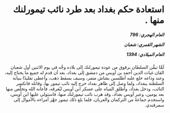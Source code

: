 <h1 dir="rtl">استعادة حكم بغداد بعد طرد نائب تيمورلنك منها  .</h1>

<h5 dir="rtl">العام الهجري:  796

الشهر القمري: شعبان

العام الميلادي: 1394</h5>

<p dir="rtl">لَمَّا تيقَّن السلطان برقوق من عودة تيمورلنك إلى بلاده وجَّه في يوم الاثنين أول شعبان القان غياث الدين أحمد بن أويس من دمشق إلى بغداد، بعد أن قدم له جميع ما يحتاج إليه، وعند وداعه خلع عليه أطلسين بشاش متمر، وسيف بسقط ذهب، وأعطى تقليدًا بنيابة السلطنة ببغداد، ولما وصل إلى ظاهر بغداد خرج إليه نائب تيمور بها، وقاتله فانكسر النائب، ودخل بغداد، وأطلق المياه على عسكر ابن أويس ليُغرقه، فأعانه الله وتخلَّص منها بعد يومين، وعبر أويس بغداد، وقد هرب نائب تيمورلنك منها، فاستولى عليها ابن أويس، واستخدم جماعةً من التركمان والعربان، فلما بلغ ذلك تيمور جهَّز أمراءه بالأموال إلى سمرقندي.</p></br>
